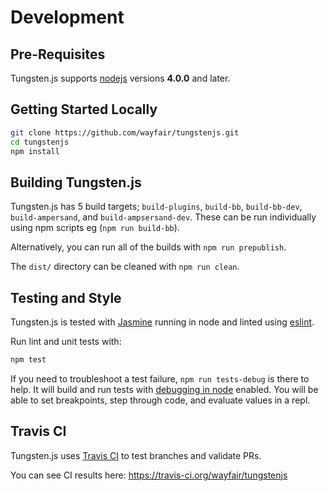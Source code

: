 # Development

## Pre-Requisites

Tungsten.js supports [nodejs] versions **4.0.0** and later.

[nodejs]: https://nodejs.org/

## Getting Started Locally

```bash
git clone https://github.com/wayfair/tungstenjs.git
cd tungstenjs
npm install
```

## Building Tungsten.js

Tungsten.js has 5 build targets; `build-plugins`, `build-bb`, `build-bb-dev`,
`build-ampersand`, and `build-ampsersand-dev`. These can be run individually
using npm scripts eg (`npm run build-bb`).

Alternatively, you can run all of the builds with `npm run prepublish`.

The `dist/` directory can be cleaned with `npm run clean`.

## Testing and Style

Tungsten.js is tested with [Jasmine] running in node and linted using [eslint].

Run lint and unit tests with:
```bash
npm test
```

If you need to troubleshoot a test failure, `npm run tests-debug` is there to
help.  It will build and run tests with [debugging in node] enabled. You will be
able to set breakpoints, step through code, and evaluate values in a repl.

[Jasmine]: http://jasmine.github.io/
[eslint]: http://eslint.org/
[debugging in node]: https://nodejs.org/api/debugger.html

## Travis CI

Tungsten.js uses [Travis CI] to test branches and validate PRs.

You can see CI results here: https://travis-ci.org/wayfair/tungstenjs

[Travis CI]: https://travis-ci.org
